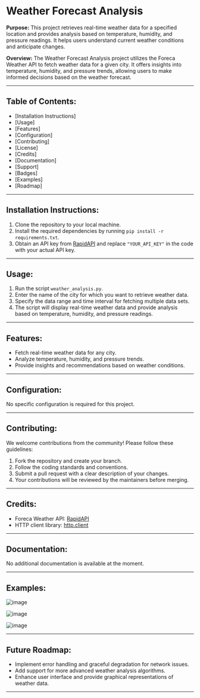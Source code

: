 # Weather Forecast Analysis

**Purpose:** This project retrieves real-time weather data for a specified location and provides analysis based on temperature, humidity, and pressure readings. It helps users understand current weather conditions and anticipate changes.

**Overview:** The Weather Forecast Analysis project utilizes the Foreca Weather API to fetch weather data for a given city. It offers insights into temperature, humidity, and pressure trends, allowing users to make informed decisions based on the weather forecast.

---

## Table of Contents:

- [Installation Instructions]
- [Usage]
- [Features]
- [Configuration]
- [Contributing]
- [License]
- [Credits]
- [Documentation]
- [Support]
- [Badges]
- [Examples]
- [Roadmap]

---

## Installation Instructions:

1. Clone the repository to your local machine.
2. Install the required dependencies by running `pip install -r requirements.txt`.
3. Obtain an API key from [RapidAPI](https://rapidapi.com/) and replace `"YOUR_API_KEY"` in the code with your actual API key.

---

## Usage:

1. Run the script `weather_analysis.py`.
2. Enter the name of the city for which you want to retrieve weather data.
3. Specify the data range and time interval for fetching multiple data sets.
4. The script will display real-time weather data and provide analysis based on temperature, humidity, and pressure readings.

---

## Features:

- Fetch real-time weather data for any city.
- Analyze temperature, humidity, and pressure trends.
- Provide insights and recommendations based on weather conditions.

---

## Configuration:

No specific configuration is required for this project.

---

## Contributing:

We welcome contributions from the community! Please follow these guidelines:

1. Fork the repository and create your branch.
2. Follow the coding standards and conventions.
3. Submit a pull request with a clear description of your changes.
4. Your contributions will be reviewed by the maintainers before merging.

---

## Credits:

- Foreca Weather API: [RapidAPI](https://rapidapi.com/)
- HTTP client library: [http.client](https://docs.python.org/3/library/http.client.html)

---

## Documentation:

No additional documentation is available at the moment.

---

## Examples:

![image](https://github.com/ShashankBagda/Project--PS-Python_Weather_Forecasting-System/assets/92981217/e6013924-f327-494b-bbab-a0424d97e35f)

![image](https://github.com/ShashankBagda/Project--PS-Python_Weather_Forecasting-System/assets/92981217/7ad4a721-7bcd-430e-be9b-a17ec2d96ca7)

![image](https://github.com/ShashankBagda/Project--PS-Python_Weather_Forecasting-System/assets/92981217/9e7bcfda-fd47-457b-93dd-6f2bc63291de)

---

## Future Roadmap:

- Implement error handling and graceful degradation for network issues.
- Add support for more advanced weather analysis algorithms.
- Enhance user interface and provide graphical representations of weather data.

--- 
